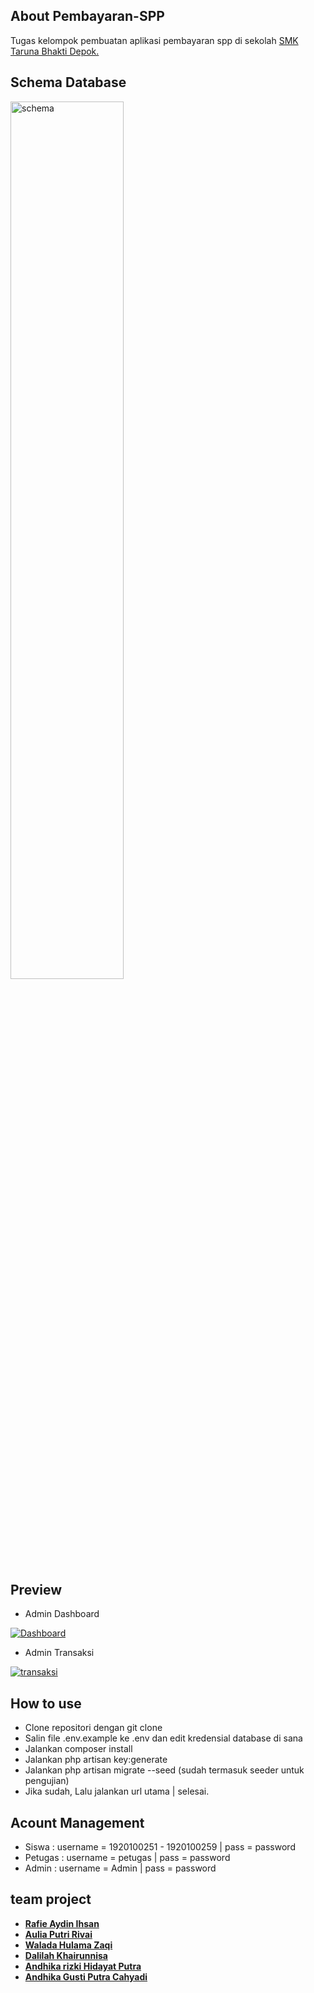 ## About Pembayaran-SPP

Tugas kelompok pembuatan aplikasi pembayaran spp di sekolah [SMK Taruna Bhakti Depok.](https://www.smktarunabhakti.net)

## Schema Database

<a href='https://postimages.org/' target='_blank'><img src='https://i.postimg.cc/T3Xnhy77/schema.png' border='0' alt='schema' width='60%'></a>

## Preview

- Admin Dashboard

<a href='https://postimg.cc/DJxwQMKb' target='_blank'><img src='https://i.postimg.cc/6qX4Xkjz/Annotation-2021-05-10-101553.png' border='0' alt='Dashboard'/></a>

- Admin Transaksi

<a href='https://postimg.cc/JGvtdvHN' target='_blank'><img src='https://i.postimg.cc/9QFTzjWn/transaksi.png' border='0' alt='transaksi'/></a>

## How to use

- Clone repositori dengan git clone
- Salin file .env.example ke .env dan edit kredensial database di sana
- Jalankan composer install
- Jalankan php artisan key:generate
- Jalankan php artisan migrate --seed (sudah termasuk seeder untuk pengujian)
- Jika sudah, Lalu jalankan url utama | selesai.


## Acount Management

- Siswa : username = 1920100251 - 1920100259 | pass = password
- Petugas : username = petugas | pass = password
- Admin : username = Admin | pass = password 


## team project

- **[Rafie Aydin Ihsan]()**
- **[Aulia Putri Rivai]()**
- **[Walada Hulama Zaqi]()**
- **[Dalilah Khairunnisa]()**
- **[Andhika rizki Hidayat Putra]()**
- **[Andhika Gusti Putra Cahyadi]()**







